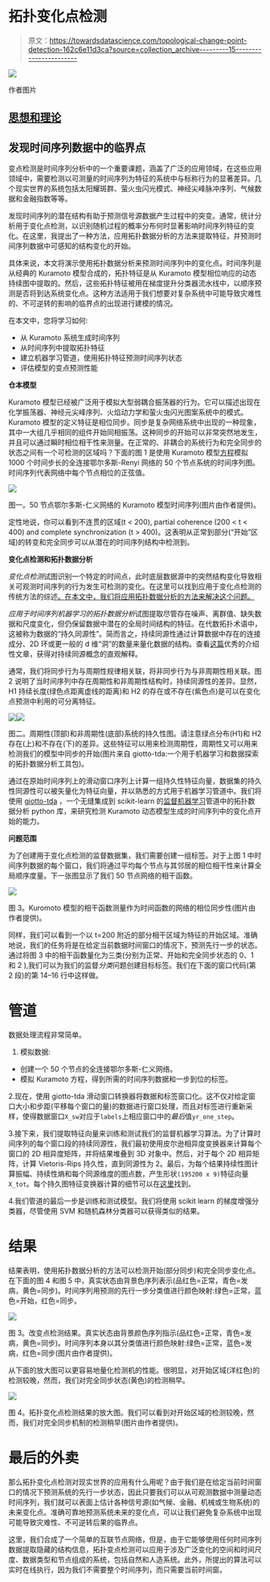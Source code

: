 # 拓扑变化点检测

> 原文：<https://towardsdatascience.com/topological-change-point-detection-162c6e11d3ca?source=collection_archive---------15----------------------->

![](img/f41508392306fadd0de5714f78dd7406.png)

作者图片

## [思想和理论](https://towardsdatascience.com/tagged/thoughts-and-theory)

## 发现时间序列数据中的临界点

变点检测是时间序列分析中的一个重要课题，涵盖了广泛的应用领域，在这些应用领域中，需要检测以可测量的时间序列为特征的系统中与标称行为的显著差异。几个现实世界的系统包括太阳耀斑群、萤火虫闪光模式、神经尖峰脉冲序列、气候数据和金融指数等等。

发现时间序列的潜在结构有助于预测信号源数据产生过程中的突变。通常，统计分析用于变化点检测，以识别随机过程的概率分布何时显著影响时间序列特征的变化。在这里，我提出了一种方法，应用拓扑数据分析的方法来提取特征，并预测时间序列数据中可感知的结构变化的开始。

具体来说，本文将演示使用拓扑数据分析来预测时间序列中的变化点。时间序列是从经典的 Kuramoto 模型合成的，拓扑特征是从 Kuramoto 模型相位响应的动态持续图中提取的。然后，这些拓扑特征被用在梯度提升分类器流水线中，以顺序预测是否将到达系统变化点。这种方法适用于我们想要对复杂系统中可能导致灾难性的、不可逆转的影响的临界点的出现进行建模的情况。

在本文中，您将学习如何:

*   从 Kuramoto 系统生成时间序列
*   从时间序列中提取拓扑特征
*   建立机器学习管道，使用拓扑特征预测时间序列状态
*   评估模型的变点预测性能

**仓本模型**

Kuramoto 模型已经被广泛用于模拟大型弱耦合振荡器的行为。它可以描述出现在化学振荡器、神经元尖峰序列、火焰动力学和萤火虫闪光图案系统中的模式。Kuramoto 模型的定义特征是相位同步。同步是复杂网络系统中出现的一种现象，其中一大组几乎相同的组件开始同相振荡。这种同步的开始可以非常突然地发生，并且可以通过瞬时相位相干性来测量。在正常的、非耦合的系统行为和完全同步的状态之间有一个可检测的区域吗？下面的图 1 是使用 Kuramoto 模型[方程](https://en.wikipedia.org/wiki/Kuramoto_model)模拟 1000 个时间步长的全连接鄂尔多斯-Renyi 网络的 50 个节点系统的时间序列图。时间序列代表网络中每个节点相位的正弦值。

![](img/73bc9cdf21759741d29302f0dabffc7a.png)

图一。50 节点鄂尔多斯-仁义网络的 Kuramoto 模型时间序列(图片由作者提供)。

定性地说，你可以看到不连贯的区域(t < 200), partial coherence (200 < t < 400) and complete synchronization (t > 400)。这表明从正常到部分(“开始”区域)的转变和完全同步可以从潜在的时间序列结构中检测到。

**变化点检测和拓扑数据分析**

*变化点检测*试图识别一个特定的时间点，此时底层数据源中的突然结构变化导致相关可观测时间序列的行为发生可检测的变化。在这里可以找到应用于变化点检测的传统方法的综述[。在本文中，我们将应用拓扑数据分析的方法来解决这个问题。](https://www.ncbi.nlm.nih.gov/pmc/articles/PMC5464762/#:~:text=Change%20point%20detection%20(CPD)%20is,well%20as%20change%20point%20detection.)

*应用于时间序列机器学习的拓扑数据分析*试图提取尽管存在噪声、离群值、缺失数据和尺度变化，但仍保留数据中潜在的全局时间结构的特征。在代数拓扑术语中，这被称为数据的“持久同源性”。简而言之，持续同源性通过计算数据中存在的连接成分、2D 环或更一般的 d 维“洞”的数量来量化数据的结构。查看[这篇](https://jacobbriones1.medium.com/what-is-topological-data-analysis-db7af6e27584)优秀的介绍性文章，获得对持续同源概念的直观解释。

通常，我们将同步行为与周期性规律相关联，将非同步行为与非周期性相关联。图 2 说明了当时间序列中存在周期性和非周期性结构时，持续同源性的差异。显然，H1 持续长度(绿色点距离虚线的距离)和 H2 的存在或不存在(紫色点)是可以在变化点预测中利用的可分离特征。

![](img/2f11b775ac161681b8ba5c24ce6c8184.png)![](img/8fbbbbb4943171210acca01aa9ed499c.png)

图二。周期性(顶部)和非周期性(底部)系统的持久性图。请注意绿点分布(H1)和 H2 存在(上)和不存在(下)的差异。这些特征可以用来检测周期性，周期性又可以用来检测我们的模型中同步的开始(图片来自 giotto-tda:一个用于机器学习和数据探索的拓扑数据分析工具包)。

通过在原始时间序列上的滑动窗口序列上计算一组持久性特征向量，数据集的持久性同源性可以被矢量化为特征向量，并以熟悉的方式用于机器学习管道中。我们将使用 [giotto-tda](https://giotto-ai.github.io/gtda-docs/0.4.0/library.html) ，一个无缝集成到 scikit-learn 的[监督机器学习](https://scikit-learn.org/stable/supervised_learning.html#supervised-learning)管道中的拓扑数据分析 python 库，来研究检测 Kuramoto 动态模型生成的时间序列中的变化点开始的能力。

**问题范围**

为了创建用于变化点检测的监督数据集，我们需要创建一组标签。对于上图 1 中时间序列数据的每个窗口，我们将通过平均每个节点与其邻居的相位相干性来计算全局顺序度量。下一张图显示了我们 50 节点网络的相干函数。

![](img/517e48227b307afbc987daf5d12feea5.png)

图 3。Kuromoto 模型的相干函数测量作为时间函数的网络的相位同步性(图片由作者提供)。

同样，我们可以看到一个以 t=200 附近的部分相干区域为特征的开始区域。准确地说，我们的任务将是在给定当前数据时间窗口的情况下，预测先行一步的状态。通过将图 3 中的相干函数量化为三类(分别为正常、开始和完全同步状态的 0、1 和 2 ),我们可以为我们的监督*分类*问题创建目标标签。我们在下面的窗口代码(第 2 段)的第 14–16 行中这样做。

# **管道**

数据处理流程非常简单。

1.  模拟数据:

*   创建一个 50 个节点的全连接鄂尔多斯-仁义网络。
*   模拟 Kuramoto 方程，得到所需的时间序列数据和一步到位的标签。

2.现在，使用 giotto-tda 滑动窗口转换器将数据和标签窗口化。这不仅对给定窗口大小和步距(平移每个窗口的量)的数据进行窗口处理，而且对标签进行重新采样，使得数据窗口`X_sw`对应于`labels`上相应窗口中的*最后*值`yr_one_step`。

3.接下来，我们提取特征向量来训练和测试我们的监督机器学习算法。为了计算时间序列的每个窗口段的持续同源性，我们最初使用皮尔逊相异度变换器来计算每个窗口的 2D 相异度矩阵，并将结果堆叠到 3D 对象中。然后，对于每个 2D 相异矩阵，计算 Vietoris-Rips 持久性，直到同源性为 2。最后，为每个结果持续性图计算振幅、持续性熵和每个同源维度的图点数，产生形状`(195200 x 9)`特征向量`X_tot`。每个持久图特征变换器计算的细节可以在[这里](https://giotto-ai.github.io/gtda-docs/0.4.0/modules/diagrams.html#features)找到。

4.我们管道的最后一步是训练和测试模型。我们将使用 scikit learn 的梯度增强分类器，尽管使用 SVM 和随机森林分类器可以获得类似的结果。

# **结果**

结果表明，使用拓扑数据分析的方法可以检测开始(部分同步)和完全同步变化点。在下面的图 4 和图 5 中，真实状态由背景色序列表示(品红色=正常，青色=发病，黄色=同步)。时间序列用预测的先行一步分类值进行颜色映射:绿色=正常，蓝色=开始，红色=同步。

![](img/cc246b940a46df3ae226335a31b2dfdb.png)

图 3。改变点检测结果。真实状态由背景颜色序列指示(品红色=正常，青色=发病，黄色=同步)。时间序列本身以其分类值进行颜色映射:绿色=正常，蓝色=发病，红色=同步(图片由作者提供)。

从下面的放大图可以更容易地量化检测机的性能。很明显，对开始区域(洋红色)的检测较晚，然而，我们对完全同步状态(黄色)的检测稍早。

![](img/79b43a925a4b7e275b641f2434b04ea3.png)

图 4。拓扑变化点检测结果的放大图。我们可以看到对开始区域的检测较晚，然而，我们对完全同步机制的检测稍早(图片由作者提供)。

# **最后的外卖**

那么拓扑变化点检测对现实世界的应用有什么用呢？由于我们是在给定当前时间窗口的情况下预测系统的先行一步状态，因此只要我们可以从可观测数据中测量动态时间序列，我们就可以表面上估计各种信号源(如气候、金融、机械或生物系统)的未来变化点。准确可靠地预测系统未来的变化点，可以让我们避免复杂系统中出现可能导致灾难性、不可逆转后果的临界点。

这里，我们合成了一个简单的互联节点网络，但是，由于它能够使用任何时间序列数据提取隐藏的结构信息，拓扑变点检测可以应用于涉及广泛变化的空间和时间尺度、数据类型和节点组成的系统，包括自然和人造系统。此外，所提出的算法可以实时在线执行，因为我们不需要整个时间序列，而只需要当前时间窗。